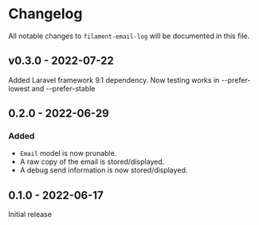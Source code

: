 # Changelog

All notable changes to `filament-email-log` will be documented in this file.

## v0.3.0 - 2022-07-22

Added Laravel framework 9.1 dependency. Now testing works in --prefer-lowest and --prefer-stable

## 0.2.0 - 2022-06-29

### Added

- `Email` model is now prunable.
- A raw copy of the email is stored/displayed.
- A debug send information is now stored/displayed.

## 0.1.0 - 2022-06-17

Initial release
